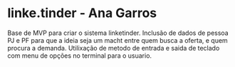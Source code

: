# linke.tinder - Ana Garros 

Base de MVP para criar o sistema linketinder.
Inclusão de dados de pessoa PJ e PF para que a ideia seja um macht entre quem busca a oferta, e quem procura a demanda.
Utilixação de metodo de entrada e saida de teclado com menu de opções no terminal para o usuario.
